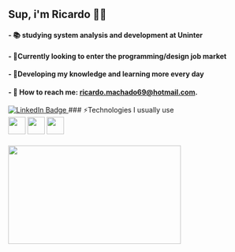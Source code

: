 
## Sup, i'm Ricardo 🤙🏽
#### - 📚 studying system analysis and development at Uninter

#### - 🔭Currently looking to enter the programming/design job market

#### - 🤔Developing my knowledge and learning more every day

#### - 📧 How to reach me: ricardo.machado69@hotmail.com.

<div id="badges">
  <a href="(https://www.linkedin.com/in/ricardo-alexandre-de-souza-machado-7b7a62244/)">
    <img src="https://img.shields.io/badge/LinkedIn-blue?style=for-the-badge&logo=linkedin&logoColor=white" alt="LinkedIn Badge"/>
  </a>
### ⚡Technologies I usually use 
<div style="display: inline_block">
         <img src="https://img.shields.io/badge/CSS3-1572B6?style=for-the-badge&logo=css3&logoColor=white" height=35 align=center > 
         <img src="https://img.shields.io/badge/HTML5-E34F26?style=for-the-badge&logo=html5&logoColor=white" height=35 align=center >  
         <img src="https://img.shields.io/badge/JavaScript-323330?style=for-the-badge&logo=javascript&logoColor=F7DF1E" height=35 align=center >
  
###

<div align="left"> 
  <img src="https://media3.giphy.com/media/GOkSd8HOAMudy/giphy.gif" width="350" height="200"/>
</div>
